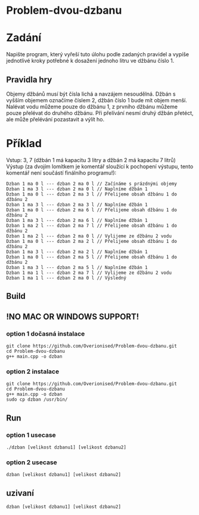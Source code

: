 # Problem-dvou-dzbanu

# Zadání
Napište program, který vyřeší tuto úlohu podle zadaných pravidel a vypíše jednotlivé kroky potřebné
k dosažení jednoho litru ve džbánu číslo 1.
## Pravidla hry
Objemy džbánů musí být čísla lichá a navzájem nesoudělná.
Džbán s vyšším objemem označíme číslem 2, džbán číslo 1 bude mít objem menší.
Nalévat vodu můžeme pouze do džbánu 1, z prvního džbánu můžeme pouze přelévat  do druhého džbánu. Při přelívání nesmí druhý džbán přetéct, ale může přelévání pozastavit a výlít ho.

# Příklad
Vstup: 3, 7 (džbán 1 má kapacitu 3 litry a džbán 2 má kapacitu 7 litrů)
Výstup (za dvojím lomítkem je komentář sloužící k pochopení výstupu, tento komentář není součástí
finálního programu!):

~~~
Dzban 1 ma 0 l --- dzban 2 ma 0 l // Začínáme s prázdnými objemy
Dzban 1 ma 3 l --- dzban 2 ma 0 l // Naplníme džbán 1
Dzban 1 ma 0 l --- dzban 2 ma 3 l // Přelijeme obsah džbánu 1 do džbánu 2
Dzban 1 ma 3 l --- dzban 2 ma 3 l // Naplníme džbán 1
Dzban 1 ma 0 l --- dzban 2 ma 6 l // Přelijeme obsah džbánu 1 do džbánu 2
Dzban 1 ma 3 l --- dzban 2 ma 6 l // Naplníme džbán 1
Dzban 1 ma 2 l --- dzban 2 ma 7 l // Přelijeme obsah džbánu 1 do džbánu 2
Dzban 1 ma 2 l --- dzban 2 ma 0 l // Vylijeme ze džbánu 2 vodu
Dzban 1 ma 0 l --- dzban 2 ma 2 l // Přelijeme obsah džbánu 1 do džbánu 2
Dzban 1 ma 3 l --- dzban 2 ma 2 l // Naplníme džbán 1
Dzban 1 ma 0 l --- dzban 2 ma 5 l // Přelijeme obsah džbánu 1 do džbánu 2
Dzban 1 ma 3 l --- dzban 2 ma 5 l // Naplníme džbán 1
Dzban 1 ma 1 l --- dzban 2 ma 7 l // Vylijeme ze džbánu 2 vodu
Dzban 1 ma 1 l --- dzban 2 ma 0 l // Výsledný
~~~


## Build
## !NO MAC OR WINDOWS SUPPORT!
### option 1 dočasná instalace
~~~ shell
git clone https://github.com/Overionised/Problem-dvou-dzbanu.git
cd Problem-dvou-dzbanu
g++ main.cpp -o dzban
~~~

### option 2 instalace
~~~ shell
git clone https://github.com/Overionised/Problem-dvou-dzbanu.git
cd Problem-dvou-dzbanu
g++ main.cpp -o dzban
sudo cp dzban /usr/bin/
~~~
## Run
### option 1 usecase
~~~ shell
./dzban [velikost dzbanu1] [velikost dzbanu2]
~~~

### option 2 usecase
~~~ shell
dzban [velikost dzbanu1] [velikost dzbanu2]
~~~

## uzivaní
~~~ shell
dzban [velikost dzbanu1] [velikost dzbanu2]
~~~

